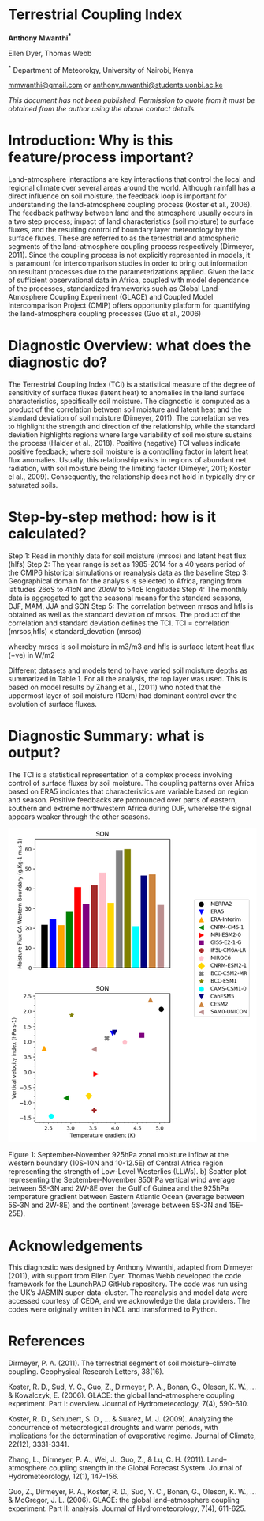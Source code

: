 # Terrestrial Coupling Index

**Anthony Mwanthi<sup>*</sup>**

Ellen Dyer, Thomas Webb

<sup>*</sup> Department of Meteorolgy, University of Nairobi, Kenya
 
mmwanthi@gmail.com 
or
anthony.mwanthi@students.uonbi.ac.ke

*This document has not been published. Permission to quote from it must be obtained from the author using the above contact details.*



# Introduction: Why is this feature/process important?

Land-atmosphere interactions are key interactions that control the local and regional climate over several areas around the world. Although rainfall has a direct influence on soil moisture, the feedback loop is important for understanding the land-atmosphere coupling process (Koster et al., 2006). The feedback pathway between land and the atmosphere usually occurs in a two step process; impact of land characteristics (soil moisture) to surface fluxes, and the resulting control of boundary layer meteorology by the surface fluxes. These are referred to as the terrestrial and atmospheric segments of the land-atmosphere coupling process respectively (Dirmeyer, 2011). Since the coupling process is not explicitly represented in models, it is paramount for intercomparison studies in order to bring out information on resultant processes due to the parameterizations applied. Given the lack of sufficient observational data in Africa, coupled with model dependance of the processes, standardized frameworks such as Global Land–Atmosphere Coupling Experiment (GLACE) and Coupled Model Intercomparison Project (CMIP) offers opportunity platform for quantifying the land-atmosphere coupling processes (Guo et al., 2006)

# Diagnostic Overview: what does the diagnostic do?

The Terrestrial Coupling Index (TCI) is a statistical measure of the degree of sensitivity of surface fluxes (latent heat) to anomalies in the land surface characteristics, specifically soil moisture. The diagnostic is computed as a product of the correlation between soil moisture and latent heat and the standard deviation of soil moisture (Dimeyer, 2011). The correlation serves to highlight the strength and direction of the relationship, while the standard deviation highlights regions where large variability of soil moisture sustains the process (Halder et al., 2018). Positive (negative) TCI values indicate positive feedback; where soil moisture is a controlling factor in latent heat flux anomalies. Usually, this relationship exists in regions of abundant net radiation, with soil moisture being the limiting factor (Dimeyer, 2011; Koster el al., 2009). Consequently, the relationship does not hold in typically dry or saturated soils. 

# Step-by-step method: how is it calculated? 	
Step 1: Read in monthly data for soil moisture (mrsos) and latent heat flux (hlfs) 
Step 2: The year range is set as 1985-2014 for a 40 years period of the CMIP6 historical simulations or reanalysis data as the baseline
Step 3: Geographical domain for the analysis is selected to Africa, ranging from latitudes 26oS to 41oN and 20oW to 54oE longitudes 
Step 4: The monthly data is aggregated to get the seasonal means for the standard seasons, DJF, MAM, JJA and SON
Step 5: The correlation between mrsos and hfls is obtained as well as the standard deviation of mrsos. The product of the correlation and standard deviation defines the TCI.
TCI = correlation (mrsos,hfls) x standard_devation (mrsos) 

whereby mrsos  is soil moisture in m3/m3 and hfls is surface latent heat flux (+ve) in W/m2

Different datasets and models tend to have varied soil moisture depths as summarized in  Table 1. For all the analysis, the top layer was used. This is based on model results by Zhang et al., (2011) who noted that the uppermost layer of soil moisture (10cm) had dominant control over the evolution of surface fluxes. 




# Diagnostic Summary: what is output?

The TCI is a statistical representation of a complex process involving control of surface fluxes by soil moisture. The coupling patterns over Africa based on ERA5 indicates that characteristics are variable based on region and season. Positive feedbacks are pronounced over parts of eastern, southern and extreme northwestern Africa during DJF, wherelse the signal appears weaker through the other seasons. 

![](https://github.com/Priority-on-African-Diagnostics/LaunchPAD/blob/master/DIAGNOSTICS/LLW/plots/llw_scatter_son_LLW_plot.png)


Figure 1: September-November 925hPa zonal moisture inflow at the western boundary (10S-10N and 10-12.5E) of Central Africa region representing the strength of Low-Level Westerlies (LLWs). b) Scatter plot representing the September-November 850hPa vertical wind average between 5S-3N and 2W-8E over the Gulf of Guinea and the 925hPa temperature gradient between Eastern Atlantic Ocean (average between 5S-3N and 2W-8E) and the continent (average between 5S-3N and 15E-25E).


# Acknowledgements
This diagnostic was designed by Anthony Mwanthi, adapted from Dirmeyer (2011), with support from Ellen Dyer. Thomas Webb developed the code framework for the LaunchPAD GitHub repository. The code was run using the UK’s JASMIN super-data-cluster. The reanalysis and model data were accessed courtesy of CEDA, and we acknowledge the data providers. The codes were originally written in NCL and transformed to Python.

 
# References
Dirmeyer, P. A. (2011). The terrestrial segment of soil moisture–climate coupling. Geophysical Research Letters, 38(16).

Koster, R. D., Sud, Y. C., Guo, Z., Dirmeyer, P. A., Bonan, G., Oleson, K. W., ... & Kowalczyk, E. (2006). GLACE: the global land–atmosphere coupling experiment. Part I: overview. Journal of Hydrometeorology, 7(4), 590-610.

Koster, R. D., Schubert, S. D., ... & Suarez, M. J. (2009). Analyzing the concurrence of meteorological droughts and warm periods, with implications for the determination of evaporative regime. Journal of Climate, 22(12), 3331-3341.

Zhang, L., Dirmeyer, P. A., Wei, J., Guo, Z., & Lu, C. H. (2011). Land–atmosphere coupling strength in the Global Forecast System. Journal of Hydrometeorology, 12(1), 147-156.

Guo, Z., Dirmeyer, P. A., Koster, R. D., Sud, Y. C., Bonan, G., Oleson, K. W., ... & McGregor, J. L. (2006). GLACE: the global land–atmosphere coupling experiment. Part II: analysis. Journal of Hydrometeorology, 7(4), 611-625.
